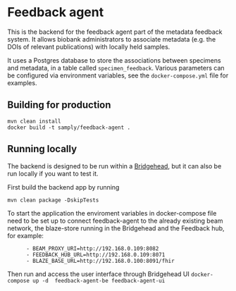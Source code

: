 # Feedback agent
This is the backend for the feedback agent part of the metadata feedback system. It 
allows biobank administrators to associate metadata (e.g. the DOIs of relevant publications) with
locally held samples.

It uses a Postgres database to store the associations between specimens and metadata, in
a table called ```specimen_feedback```. Various parameters can be configured via environment
variables, see the ```docker-compose.yml``` file for examples.

## Building for production
``` code
mvn clean install
docker build -t samply/feedback-agent .
```

## Running locally
The backend is designed to be run within a [Bridgehead](https://github.com/samply/bridgehead),
but it can also be run locally if you want to test it.

First build the backend app by running
``` code
mvn clean package -DskipTests
```

To start the application the enviroment variables in docker-compose file need to be set up to connect feedback-agent to the already existing beam network, the blaze-store running in the Bridgehead and the Feedback hub, for example:
 
``` code
      - BEAM_PROXY_URI=http://192.168.0.109:8082
      - FEEDBACK_HUB_URL=http://192.168.0.109:8071
      - BLAZE_BASE_URL=http://192.168.0.100:8091/fhir
```

Then run and access the user interface through Bridgehead UI
`docker-compose up -d  feedback-agent-be feedback-agent-ui`

